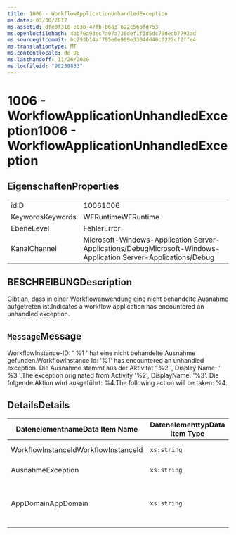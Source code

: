 ```yaml
---
title: 1006 - WorkflowApplicationUnhandledException
ms.date: 03/30/2017
ms.assetid: dfe0f316-e03b-47fb-b6a3-622c56bfd753
ms.openlocfilehash: 4bb76a93ec7a07a735def1f1d5dc79decb7792ad
ms.sourcegitcommit: bc293b14af795e0e999e3304dd40c0222cf2ffe4
ms.translationtype: MT
ms.contentlocale: de-DE
ms.lasthandoff: 11/26/2020
ms.locfileid: "96239833"
---
```

# <a name="1006---workflowapplicationunhandledexception"></a><span data-ttu-id="2cb86-102">1006 - WorkflowApplicationUnhandledException</span><span class="sxs-lookup"><span data-stu-id="2cb86-102">1006 - WorkflowApplicationUnhandledException</span></span>

## <a name="properties"></a><span data-ttu-id="2cb86-103">Eigenschaften</span><span class="sxs-lookup"><span data-stu-id="2cb86-103">Properties</span></span>  
  
|||  
|-|-|  
|<span data-ttu-id="2cb86-104">id</span><span class="sxs-lookup"><span data-stu-id="2cb86-104">ID</span></span>|<span data-ttu-id="2cb86-105">1006</span><span class="sxs-lookup"><span data-stu-id="2cb86-105">1006</span></span>|  
|<span data-ttu-id="2cb86-106">Keywords</span><span class="sxs-lookup"><span data-stu-id="2cb86-106">Keywords</span></span>|<span data-ttu-id="2cb86-107">WFRuntime</span><span class="sxs-lookup"><span data-stu-id="2cb86-107">WFRuntime</span></span>|  
|<span data-ttu-id="2cb86-108">Ebene</span><span class="sxs-lookup"><span data-stu-id="2cb86-108">Level</span></span>|<span data-ttu-id="2cb86-109">Fehler</span><span class="sxs-lookup"><span data-stu-id="2cb86-109">Error</span></span>|  
|<span data-ttu-id="2cb86-110">Kanal</span><span class="sxs-lookup"><span data-stu-id="2cb86-110">Channel</span></span>|<span data-ttu-id="2cb86-111">Microsoft-Windows-Application Server-Applications/Debug</span><span class="sxs-lookup"><span data-stu-id="2cb86-111">Microsoft-Windows-Application Server-Applications/Debug</span></span>|  
  
## <a name="description"></a><span data-ttu-id="2cb86-112">BESCHREIBUNG</span><span class="sxs-lookup"><span data-stu-id="2cb86-112">Description</span></span>  

 <span data-ttu-id="2cb86-113">Gibt an, dass in einer Workflowanwendung eine nicht behandelte Ausnahme aufgetreten ist.</span><span class="sxs-lookup"><span data-stu-id="2cb86-113">Indicates a workflow application has encountered an unhandled exception.</span></span>  
  
## <a name="message"></a><span data-ttu-id="2cb86-114">`Message`</span><span class="sxs-lookup"><span data-stu-id="2cb86-114">Message</span></span>  

 <span data-ttu-id="2cb86-115">WorkflowInstance-ID: ' %1 ' hat eine nicht behandelte Ausnahme gefunden.</span><span class="sxs-lookup"><span data-stu-id="2cb86-115">WorkflowInstance Id: '%1' has encountered an unhandled exception.</span></span>  <span data-ttu-id="2cb86-116">Die Ausnahme stammt aus der Aktivität ' %2 ', Display Name: ' %3 '.</span><span class="sxs-lookup"><span data-stu-id="2cb86-116">The exception originated from Activity '%2', DisplayName: '%3'.</span></span>  <span data-ttu-id="2cb86-117">Die folgende Aktion wird ausgeführt: %4.</span><span class="sxs-lookup"><span data-stu-id="2cb86-117">The following action will be taken: %4.</span></span>  
  
## <a name="details"></a><span data-ttu-id="2cb86-118">Details</span><span class="sxs-lookup"><span data-stu-id="2cb86-118">Details</span></span>  
  
|<span data-ttu-id="2cb86-119">Datenelementname</span><span class="sxs-lookup"><span data-stu-id="2cb86-119">Data Item Name</span></span>|<span data-ttu-id="2cb86-120">Datenelementtyp</span><span class="sxs-lookup"><span data-stu-id="2cb86-120">Data Item Type</span></span>|<span data-ttu-id="2cb86-121">BESCHREIBUNG</span><span class="sxs-lookup"><span data-stu-id="2cb86-121">Description</span></span>|  
|--------------------|--------------------|-----------------|  
|<span data-ttu-id="2cb86-122">WorkflowInstanceId</span><span class="sxs-lookup"><span data-stu-id="2cb86-122">WorkflowInstanceId</span></span>|`xs:string`|<span data-ttu-id="2cb86-123">Die Instanz-ID für den Workflow.</span><span class="sxs-lookup"><span data-stu-id="2cb86-123">The instance id for the workflow</span></span>|  
|<span data-ttu-id="2cb86-124">Ausnahme</span><span class="sxs-lookup"><span data-stu-id="2cb86-124">Exception</span></span>|`xs:string`|<span data-ttu-id="2cb86-125">Die Ausnahmedetails der Ausnahme.</span><span class="sxs-lookup"><span data-stu-id="2cb86-125">The exception details for the exception</span></span>|  
|<span data-ttu-id="2cb86-126">AppDomain</span><span class="sxs-lookup"><span data-stu-id="2cb86-126">AppDomain</span></span>|`xs:string`|<span data-ttu-id="2cb86-127">Die von AppDomain.CurrentDomain.FriendlyName zurückgegebene Zeichenfolge.</span><span class="sxs-lookup"><span data-stu-id="2cb86-127">The string returned by AppDomain.CurrentDomain.FriendlyName.</span></span>|
